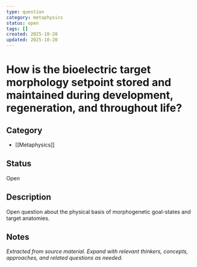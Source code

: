 ```yaml
---
type: question
category: metaphysics
status: open
tags: []
created: 2025-10-20
updated: 2025-10-20
---
```


# How is the bioelectric target morphology setpoint stored and maintained during development, regeneration, and throughout life?

## Category

- [[Metaphysics]]

## Status

Open

## Description

Open question about the physical basis of morphogenetic goal-states and target anatomies.

## Notes

*Extracted from source material. Expand with relevant thinkers, concepts, approaches, and related questions as needed.*
